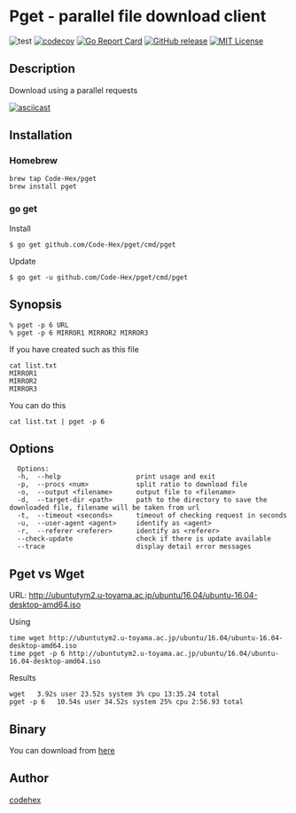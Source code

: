 Pget - parallel file download client
=======

![test](https://github.com/Code-Hex/pget/workflows/test/badge.svg)
[![codecov](https://codecov.io/gh/Code-Hex/pget/branch/master/graph/badge.svg?token=jUVGnY7ZlG)](undefined)
[![Go Report Card](https://goreportcard.com/badge/github.com/Code-Hex/pget)](https://goreportcard.com/report/github.com/Code-Hex/pget)
[![GitHub release](https://img.shields.io/github/release/Code-Hex/pget.svg)](https://github.com/Code-Hex/pget)
[![MIT License](http://img.shields.io/badge/license-MIT-blue.svg?style=flat)](LICENSE)
## Description

Download using a parallel requests

[![asciicast](https://asciinema.org/a/a505e9fpkdpd7ycefyjs3h5bb.png)](https://asciinema.org/a/a505e9fpkdpd7ycefyjs3h5bb)

## Installation

### Homebrew

	brew tap Code-Hex/pget
	brew install pget

### go get
Install

    $ go get github.com/Code-Hex/pget/cmd/pget

Update

    $ go get -u github.com/Code-Hex/pget/cmd/pget

## Synopsis

    % pget -p 6 URL 
    % pget -p 6 MIRROR1 MIRROR2 MIRROR3

If you have created such as this file

    cat list.txt
    MIRROR1
    MIRROR2
    MIRROR3

You can do this

    cat list.txt | pget -p 6

## Options

```
  Options:
  -h,  --help                   print usage and exit
  -p,  --procs <num>            split ratio to download file
  -o,  --output <filename>      output file to <filename>
  -d,  --target-dir <path>      path to the directory to save the downloaded file, filename will be taken from url
  -t,  --timeout <seconds>      timeout of checking request in seconds
  -u,  --user-agent <agent>     identify as <agent>
  -r,  --referer <referer>      identify as <referer>
  --check-update                check if there is update available
  --trace                       display detail error messages
```

## Pget vs Wget

URL: http://ubuntutym2.u-toyama.ac.jp/ubuntu/16.04/ubuntu-16.04-desktop-amd64.iso

Using
```
time wget http://ubuntutym2.u-toyama.ac.jp/ubuntu/16.04/ubuntu-16.04-desktop-amd64.iso
time pget -p 6 http://ubuntutym2.u-toyama.ac.jp/ubuntu/16.04/ubuntu-16.04-desktop-amd64.iso
```
Results

```
wget   3.92s user 23.52s system 3% cpu 13:35.24 total
pget -p 6   10.54s user 34.52s system 25% cpu 2:56.93 total
```

## Binary
You can download from [here](https://github.com/Code-Hex/pget/releases)

## Author

[codehex](https://twitter.com/CodeHex)
